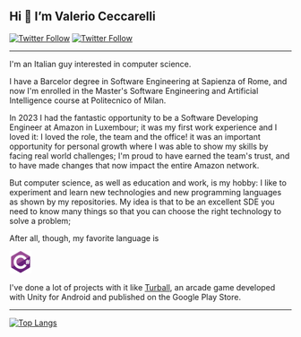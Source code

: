 ## Hi 👋 I’m Valerio Ceccarelli

[<img alt="Twitter Follow" src="https://img.shields.io/twitter/url?label=ValerioCeccare1&style=social&url=https%3A%2F%2Ftwitter.com%2FValerioCeccare1">](https://twitter.com/ValerioCeccare1) [<img alt="Twitter Follow" src="https://img.shields.io/twitter/url?label=Valerio.Ceccarelli&logo=instagram&style=social&url=https%3A%2F%2Fwww.instagram.com%2Fvalerio.ceccarelli%2F">](https://www.instagram.com/valerio.ceccarelli/)

---

I'm an Italian guy interested in computer science.

I have a Barcelor degree in Software Engineering at Sapienza of Rome, and now I'm enrolled in the Master's Software Engineering and Artificial Intelligence course at Politecnico of Milan.

In 2023 I had the fantastic opportunity to be a Software Developing Engineer at Amazon in Luxembour; it was my first work experience and I loved it: I loved the role, the team and the office!
it was an important opportunity for personal growth where I was able to show my skills by facing real world challenges; I'm proud to have earned the team's trust, and to have made changes that now impact the entire Amazon network.

But computer science, as well as education and work, is my hobby: I like to experiment and learn new technologies and new programming languages as shown by my repositories.
My idea is that to be an excellent SDE you need to know many things so that you can choose the right technology to solve a problem; 

After all, though, my favorite language is

<img src="https://github.com/devicons/devicon/blob/master/icons/csharp/csharp-original.svg" alt="csharp logo" width="40" height="40" />

I've done a lot of projects with it like [Turball](https://play.google.com/store/apps/details?id=com.ValerioEngine.Turball), an arcade game developed with Unity for Android and published on the Google Play Store.

---

[![Top Langs](https://github-readme-stats.vercel.app/api/top-langs/?username=ValerioCeccarelli&theme=radical)](https://github.com/anuraghazra/github-readme-stats)

